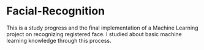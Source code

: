 # Facial-Recognition
This is a study progress and the final implementation of a Machine Learning project on recognizing registered face. I studied about basic machine learning knowledge through this process.
